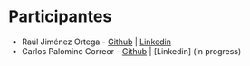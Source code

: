 # Participantes
* Raúl Jiménez Ortega - [Github](http://www.github.com/hhkaos) | [Linkedin](http://es.linkedin.com/in/jimenezortegaraul)
* Carlos Palomino Correor - [Github](http://www.github.com/CarlosPalomino92) | [Linkedin] (in progress)
